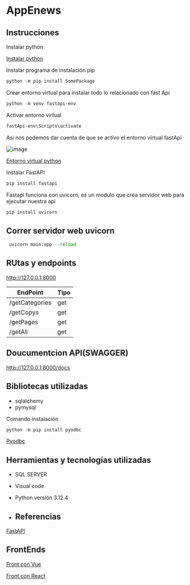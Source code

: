 # AppEnews

## Instrucciones

Instalar python

[Instalar python](https://www.python.org/downloads/)


Instalar programa de instalación pip

```python
python -m pip install SomePackage
```


Crear entorno virtual para instalar todo lo relacionado con fast Api

```python
python -m venv fastapi-env
```

Activar entorno virtual

```python
fastApi-env\Scripts\activate
```

Asi nos podemos dar cuenta de que se activo el entorno virtual fastApi

![image](https://github.com/AliciaGaona/appEnews/assets/99162884/0417f7f5-43fa-4268-b0da-49269e220785)


[Entorno virtual python](https://docs.python.org/es/3/tutorial/venv.html#creating-virtual-environments)


Instalar FastAPI

```python
pip install fastapi
```

Fastapi funciona con uvicorn, es un modulo que crea servidor web para ejecutar nuestra api

```python
pip install uvicorn
```


## Correr servidor web uvicorn

```python
 uvicorn main:app --reload
```

##  RUtas y endpoints 

http://127.0.0.1:8000

| EndPoint | Tipo | 
|----------|----------|
| /getCategories   | get  | 
| /getCopys   | get |
| /getPages    | get  |
| /getAll   | get  |



## Doucumentcion API(SWAGGER)

http://127.0.0.1:8000/docs

## Bibliotecas utilizadas

- sqlalchemy
- pymysql


Comando instalación

```python
python -m pip install pyodbc
```

[Pyodbc](https://learn.microsoft.com/es-es/sql/connect/python/pyodbc/python-sql-driver-pyodbc?view=sql-server-ver16)


## Herramientas y tecnologías utilizadas


* SQL SERVER
* Visual code
* Python versión 3.12.4

* ## Referencias

[FastAPI](https://fastapi.tiangolo.com/)



## FrontEnds

[Front con Vue](https://github.com/AliciaGaona/appEnewsFront)

[Front con React](https://github.com/AliciaGaona/appEnewsFrontwithReact)


